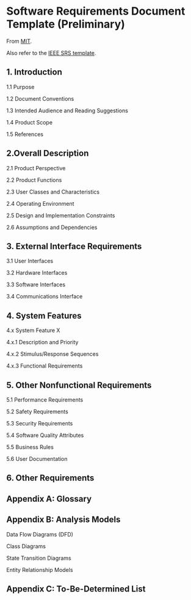 # Software Requirements Document Template (Preliminary)

From [MIT](http://web.mit.edu/odsue/odsue-it/cis/SRSTemplate.html).

Also refer to the [IEEE SRS
template](https://web.cs.dal.ca/~hawkey/3130/srs_template-ieee.doc).

## 1. Introduction

1.1 Purpose

1.2 Document Conventions

1.3 Intended Audience and Reading Suggestions

1.4 Product Scope

1.5 References

## 2.Overall Description

2.1 Product Perspective

2.2 Product Functions

2.3 User Classes and Characteristics

2.4 Operating Environment

2.5 Design and Implementation Constraints

2.6 Assumptions and Dependencies

## 3. External Interface Requirements

3.1 User Interfaces

3.2 Hardware Interfaces

3.3 Software Interfaces

3.4 Communications Interface

## 4. System Features

4.x System Feature X

4.x.1 Description and Priority

4.x.2 Stimulus/Response Sequences

4.x.3 Functional Requirements

## 5. Other Nonfunctional Requirements

5.1 Performance Requirements

5.2 Safety Requirements

5.3 Security Requirements

5.4 Software Quality Attributes

5.5 Business Rules

5.6 User Documentation

## 6. Other Requirements

## Appendix A: Glossary

## Appendix B: Analysis Models

Data Flow Diagrams (DFD)

Class Diagrams

State Transition Diagrams

Entity Relationship Models

## Appendix C: To-Be-Determined List
